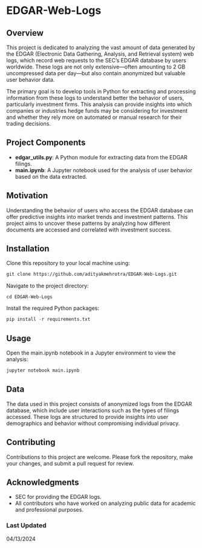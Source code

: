 # EDGAR-Web-Logs

## Overview

This project is dedicated to analyzing the vast amount of data generated by the EDGAR (Electronic Data Gathering, Analysis, and Retrieval system) web logs, which record web requests to the SEC’s EDGAR database by users worldwide. These logs are not only extensive—often amounting to 2 GB uncompressed data per day—but also contain anonymized but valuable user behavior data.

The primary goal is to develop tools in Python for extracting and processing information from these logs to understand better the behavior of users, particularly investment firms. This analysis can provide insights into which companies or industries hedge funds may be considering for investment and whether they rely more on automated or manual research for their trading decisions.

## Project Components

- **edgar_utils.py**: A Python module for extracting data from the EDGAR filings.
- **main.ipynb**: A Jupyter notebook used for the analysis of user behavior based on the data extracted.

## Motivation

Understanding the behavior of users who access the EDGAR database can offer predictive insights into market trends and investment patterns. This project aims to uncover these patterns by analyzing how different documents are accessed and correlated with investment success.

## Installation

Clone this repository to your local machine using:
  ```markdown
  git clone https://github.com/adityakmehrotra/EDGAR-Web-Logs.git
  ```

Navigate to the project directory:
  ```markdwon
  cd EDGAR-Web-Logs
  ```

Install the required Python packages:
  ```python
  pip install -r requirements.txt
  ```

## Usage

Open the main.ipynb notebook in a Jupyter environment to view the analysis:
  ```bash
  jupyter notebook main.ipynb
  ```

## Data

The data used in this project consists of anonymized logs from the EDGAR database, which include user interactions such as the types of filings accessed. These logs are structured to provide insights into user demographics and behavior without compromising individual privacy.

## Contributing

Contributions to this project are welcome. Please fork the repository, make your changes, and submit a pull request for review.


## Acknowledgments

- SEC for providing the EDGAR logs.
- All contributors who have worked on analyzing public data for academic and professional purposes.

### Last Updated
04/13/2024
